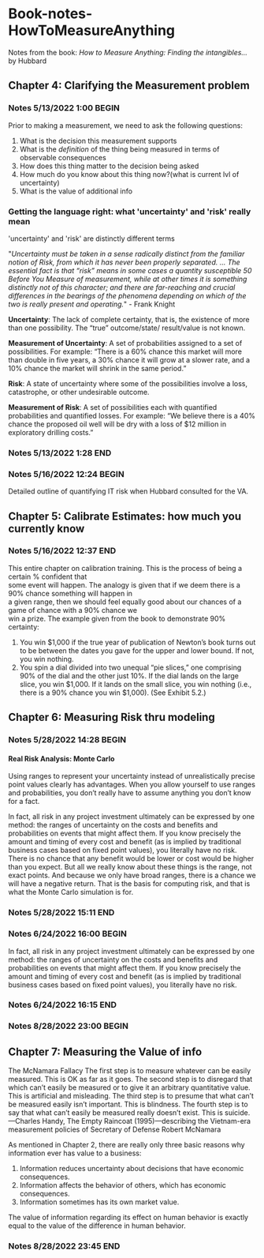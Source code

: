 # Book-notes-HowToMeasureAnything
Notes from the book: *How to Measure Anything: Finding the intangibles...* by Hubbard

## Chapter 4: Clarifying the Measurement problem

### Notes 5/13/2022 1:00 BEGIN

Prior to making a measurement, we need to ask the following questions:
1. What is the decision this measurement supports
2. What is the *definition* of the thing being measured in terms of observable consequences
3. How does this thing matter to the decision being asked
4. How much do you know about this thing now?(what is current lvl of uncertainty)
5. What is the value of additional info

### Getting the language right: what 'uncertainty' and 'risk' really mean

'uncertainty' and 'risk' are distinctly different terms  

"*Uncertainty must be taken in a sense radically distinct from the familiar
notion of Risk, from which it has never been properly separated. ...
The essential fact is that “risk” means in some cases a quantity susceptible
50 Before You Measure
of measurement, while at other times it is something distinctly not of this
character; and there are far-reaching and crucial differences in the
bearings of the phenomena depending on which of the two is really
present and operating.*" - Frank Knight

**Uncertainty**: The lack of complete certainty, that is, the existence of more than one possibility. The “true” outcome/state/
result/value is not known.  

**Measurement of Uncertainty**: A set of probabilities assigned to
a set of possibilities. For example: “There is a 60% chance this
market will more than double in five years, a 30% chance it
will grow at a slower rate, and a 10% chance the market will
shrink in the same period.”  

**Risk**: A state of uncertainty where some of the possibilities involve
a loss, catastrophe, or other undesirable outcome.  

**Measurement of Risk**: A set of possibilities each with quantified
probabilities and quantified losses. For example: “We believe
there is a 40% chance the proposed oil well will be dry with a
loss of $12 million in exploratory drilling costs.”

### Notes 5/13/2022 1:28 END  

### Notes 5/16/2022 12:24 BEGIN  
Detailed outline of quantifying IT risk when Hubbard consulted for the VA.  

## Chapter 5: Calibrate Estimates: how much you currently know  
### Notes 5/16/2022 12:37 END  
This entire chapter on calibration training. This is the process of being a certain % confident that  
some event will happen. The analogy is given that if we deem there is a 90% chance something will happen in  
a given range, then we should feel equally good about our chances of a game of chance with a 90% chance we  
win a prize. The example given from the book to demonstrate 90% certainty:  
1. You win $1,000 if the true year of publication of Newton’s book turns
out to be between the dates you gave for the upper and lower bound.
If not, you win nothing.
2. You spin a dial divided into two unequal “pie slices,” one comprising
90% of the dial and the other just 10%. If the dial lands on the large
slice, you win $1,000. If it lands on the small slice, you win nothing
(i.e., there is a 90% chance you win $1,000). (See Exhibit 5.2.)
   
## Chapter 6: Measuring Risk thru modeling
### Notes 5/28/2022 14:28 BEGIN
#### Real Risk Analysis: Monte Carlo
Using ranges to represent your uncertainty instead of unrealistically precise
point values clearly has advantages. When you allow yourself to use ranges
and probabilities, you don’t really have to assume anything you don’t know
for a fact.  

In fact, all risk in any project investment ultimately can be expressed
by one method: the ranges of uncertainty on the costs and benefits and
probabilities on events that might affect them. If you know precisely the
amount and timing of every cost and benefit (as is implied by traditional
business cases based on fixed point values), you literally have no risk. There
is no chance that any benefit would be lower or cost would be higher than
you expect. But all we really know about these things is the range, not
exact points. And because we only have broad ranges, there is a chance we
will have a negative return. That is the basis for computing risk, and that is
what the Monte Carlo simulation is for.
### Notes 5/28/2022 15:11 END 
### Notes 6/24/2022 16:00 BEGIN  
In fact, all risk in any project investment ultimately can be expressed
by one method: the ranges of uncertainty on the costs and benefits and
probabilities on events that might affect them. If you know precisely the
amount and timing of every cost and benefit (as is implied by traditional
business cases based on fixed point values), you literally have no risk.
### Notes 6/24/2022 16:15 END
### Notes 8/28/2022 23:00 BEGIN  
## Chapter 7: Measuring the Value of info  
The McNamara Fallacy
The first step is to measure whatever can be easily measured. This is
OK as far as it goes. The second step is to disregard that which can’t
easily be measured or to give it an arbitrary quantitative value.
This is artificial and misleading. The third step is to presume that
what can’t be measured easily isn’t important. This is blindness. The
fourth step is to say that what can’t easily be measured really doesn’t
exist. This is suicide.
—Charles Handy, The Empty Raincoat (1995)—describing
the Vietnam-era measurement policies of Secretary
of Defense Robert McNamara  

As mentioned in Chapter 2, there are really only three basic reasons
why information ever has value to a business:
1. Information reduces uncertainty about decisions that have economic
consequences.
2. Information affects the behavior of others, which has economic consequences.
3. Information sometimes has its own market value.  

The value of information regarding its effect on human behavior is
exactly equal to the value of the difference in human behavior.  
### Notes 8/28/2022 23:45 END 